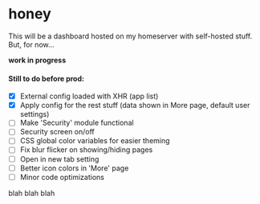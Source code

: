# honey

This will be a dashboard hosted on my homeserver with self-hosted stuff. But, for now...

**work in progress**

#### Still to do before prod:

- [x] External config loaded with XHR (app list)
- [x] Apply config for the rest stuff (data shown in More page, default user settings)
- [ ] Make 'Security' module functional
- [ ] Security screen on/off
- [ ] CSS global color variables for easier theming
- [ ] Fix blur flicker on showing/hiding pages
- [ ] Open in new tab setting
- [ ] Better icon colors in 'More' page
- [ ] Minor code optimizations

blah blah blah